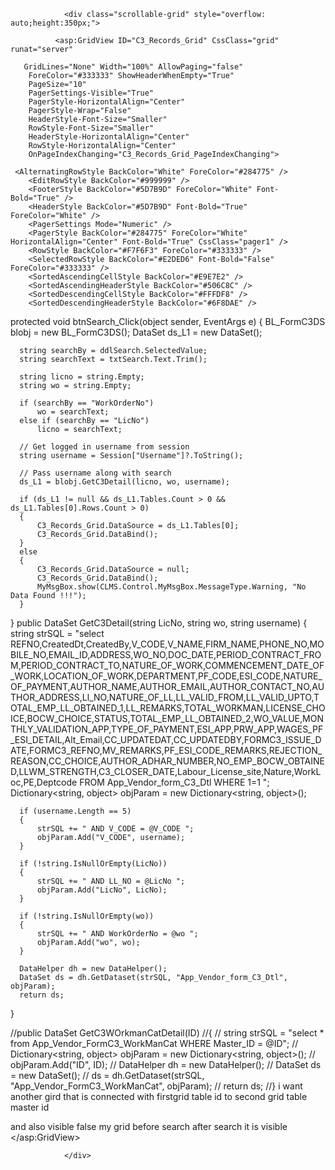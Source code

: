                 <div class="scrollable-grid" style="overflow: auto;height:350px;">
                 
              <asp:GridView ID="C3_Records_Grid" CssClass="grid"  runat="server" 

       GridLines="None" Width="100%" AllowPaging="false"
        ForeColor="#333333" ShowHeaderWhenEmpty="True"
        PageSize="10"
        PagerSettings-Visible="True"
        PagerStyle-HorizontalAlign="Center"
        PagerStyle-Wrap="False"
        HeaderStyle-Font-Size="Smaller"
        RowStyle-Font-Size="Smaller"
        HeaderStyle-HorizontalAlign="Center"
        RowStyle-HorizontalAlign="Center"
        OnPageIndexChanging="C3_Records_Grid_PageIndexChanging">

     <AlternatingRowStyle BackColor="White" ForeColor="#284775" />
        <EditRowStyle BackColor="#999999" />
        <FooterStyle BackColor="#5D7B9D" ForeColor="White" Font-Bold="True" />
        <HeaderStyle BackColor="#5D7B9D" Font-Bold="True" ForeColor="White" />
        <PagerSettings Mode="Numeric" />
        <PagerStyle BackColor="#284775" ForeColor="White" HorizontalAlign="Center" Font-Bold="True" CssClass="pager1" />
        <RowStyle BackColor="#F7F6F3" ForeColor="#333333" />
        <SelectedRowStyle BackColor="#E2DED6" Font-Bold="False" ForeColor="#333333" />
        <SortedAscendingCellStyle BackColor="#E9E7E2" />
        <SortedAscendingHeaderStyle BackColor="#506C8C" />
        <SortedDescendingCellStyle BackColor="#FFFDF8" />
        <SortedDescendingHeaderStyle BackColor="#6F8DAE" />


  protected void btnSearch_Click(object sender, EventArgs e)
  {
      BL_FormC3DS blobj = new BL_FormC3DS();
      DataSet ds_L1 = new DataSet();

      string searchBy = ddlSearch.SelectedValue;
      string searchText = txtSearch.Text.Trim();

      string licno = string.Empty;
      string wo = string.Empty;

      if (searchBy == "WorkOrderNo")
          wo = searchText;
      else if (searchBy == "LicNo")
          licno = searchText;

      // Get logged in username from session
      string username = Session["Username"]?.ToString();

      // Pass username along with search
      ds_L1 = blobj.GetC3Detail(licno, wo, username);

      if (ds_L1 != null && ds_L1.Tables.Count > 0 && ds_L1.Tables[0].Rows.Count > 0)
      {
          C3_Records_Grid.DataSource = ds_L1.Tables[0];
          C3_Records_Grid.DataBind();
      }
      else
      {
          C3_Records_Grid.DataSource = null;
          C3_Records_Grid.DataBind();
          MyMsgBox.show(CLMS.Control.MyMsgBox.MessageType.Warning, "No Data Found !!!");
      }
  }
  public DataSet GetC3Detail(string LicNo, string wo, string username)
  {
      string strSQL = "select  REFNO,CreatedDt,CreatedBy,V_CODE,V_NAME,FIRM_NAME,PHONE_NO,MOBILE_NO,EMAIL_ID,ADDRESS,WO_NO,DOC_DATE,PERIOD_CONTRACT_FROM,PERIOD_CONTRACT_TO,NATURE_OF_WORK,COMMENCEMENT_DATE_OF_WORK,LOCATION_OF_WORK,DEPARTMENT,PF_CODE,ESI_CODE,NATURE_OF_PAYMENT,AUTHOR_NAME,AUTHOR_EMAIL,AUTHOR_CONTACT_NO,AUTHOR_ADDRESS,Ll_NO,NATURE_OF_LL,LL_VALID_FROM,LL_VALID_UPTO,TOTAL_EMP_LL_OBTAINED_1,LL_REMARKS,TOTAL_WORKMAN,LICENSE_CHOICE,BOCW_CHOICE,STATUS,TOTAL_EMP_LL_OBTAINED_2,WO_VALUE,MONTHLY_VALIDATION_APP,TYPE_OF_PAYMENT,ESI_APP,PRW_APP,WAGES_PF_ESI_DETAIL,Alt_Email,CC_UPDATEDAT,CC_UPDATEDBY,FORMC3_ISSUE_DATE,FORMC3_REFNO,MV_REMARKS,PF_ESI_CODE_REMARKS,REJECTION_REASON,CC_CHOICE,AUTHOR_ADHAR_NUMBER,NO_EMP_BOCW_OBTAINED,LLWM_STRENGTH,C3_CLOSER_DATE,Labour_License_site,Nature,WorkLoc,PE,Deptcode FROM App_Vendor_form_C3_Dtl WHERE 1=1 ";
      Dictionary<string, object> objParam = new Dictionary<string, object>();

     
      if (username.Length == 5)
      {
          strSQL += " AND V_CODE = @V_CODE ";  
          objParam.Add("V_CODE", username);
      }

      if (!string.IsNullOrEmpty(LicNo))
      {
          strSQL += " AND LL_NO = @LicNo ";
          objParam.Add("LicNo", LicNo);
      }

      if (!string.IsNullOrEmpty(wo))
      {
          strSQL += " AND WorkOrderNo = @wo ";
          objParam.Add("wo", wo);
      }

      DataHelper dh = new DataHelper();
      DataSet ds = dh.GetDataset(strSQL, "App_Vendor_form_C3_Dtl", objParam);
      return ds;
  }



  //public DataSet GetC3WOrkmanCatDetail(ID)
  //{
  //    string strSQL = "select * from App_Vendor_FormC3_WorkManCat  WHERE Master_ID = @ID";
  //    Dictionary<string, object> objParam = new Dictionary<string, object>();
  //    objParam.Add("ID", ID);
  //    DataHelper dh = new DataHelper();
  //    DataSet ds = new DataSet();
  //    ds = dh.GetDataset(strSQL, "App_Vendor_FormC3_WorkManCat", objParam);
  //    return ds;
  //}
i want another gird that is connected with  firstgrid table id to second grid table master id

and also visible false my grid before search after search it is visible
    </asp:GridView>

                </div>
